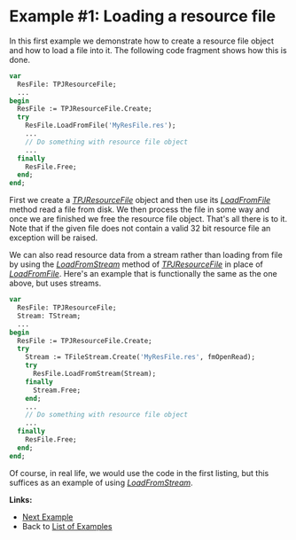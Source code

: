 # Example #1: Loading a resource file #

In this first example we demonstrate how to create a resource file object and how to load a file into it. The following code fragment shows how this is done.

```pascal
var
  ResFile: TPJResourceFile;
  ...
begin
  ResFile := TPJResourceFile.Create;
  try
    ResFile.LoadFromFile('MyResFile.res');
    ...
    // Do something with resource file object
    ...
  finally
    ResFile.Free;
  end;
end;
```

First we create a _[TPJResourceFile](TPJResourceFile.md)_ object and then use its _[LoadFromFile](TPJResourceFileLoadFromFile.md)_ method read a file from disk. We then process the file in some way and once we are finished we free the resource file object. That's all there is to it. Note that if the given file does not contain a valid 32 bit resource file an exception will be raised.

We can also read resource data from a stream rather than loading from file by using the _[LoadFromStream](TPJResourceFileLoadFromStream.md)_ method of _[TPJResourceFile](TPJResourceFile.md)_ in place of _[LoadFromFile](TPJResourceFileLoadFromFile.md)_. Here's an example that is functionally the same as the one above, but uses streams.

```pascal
var
  ResFile: TPJResourceFile;
  Stream: TStream;
  ...
begin
  ResFile := TPJResourceFile.Create;
  try
    Stream := TFileStream.Create('MyResFile.res', fmOpenRead);
    try
      ResFile.LoadFromStream(Stream);
    finally
      Stream.Free;
    end;
    ...
    // Do something with resource file object
    ...
  finally
    ResFile.Free;
  end;
end;
```

Of course, in real life, we would use the code in the first listing, but this suffices as an example of using _[LoadFromStream](TPJResourceFileLoadFromStream.md)_.

**Links:**

* [Next Example](ResFileExample2.md)
* Back to [List of Examples](ResFileExamples.md)
